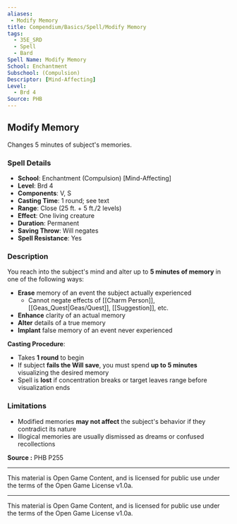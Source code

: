 ```yaml
---
aliases:
 - Modify Memory
title: Compendium/Basics/Spell/Modify Memory
tags:  
  - 35E_SRD  
  - Spell  
  - Bard  
Spell Name: Modify Memory
School: Enchantment
Subschool: (Compulsion)
Descriptor: [Mind-Affecting]
Level:  
  - Brd 4  
Source: PHB
---
```


## Modify Memory

Changes 5 minutes of subject's memories.

### Spell Details

- **School**: Enchantment (Compulsion) [Mind-Affecting]  
- **Level**: Brd 4  
- **Components**: V, S  
- **Casting Time**: 1 round; see text  
- **Range**: Close (25 ft. + 5 ft./2 levels)  
- **Effect**: One living creature  
- **Duration**: Permanent  
- **Saving Throw**: Will negates  
- **Spell Resistance**: Yes  

### Description

You reach into the subject's mind and alter up to **5 minutes of memory** in one of the following ways:

- **Erase** memory of an event the subject actually experienced  
  - Cannot negate effects of [[Charm Person]], [[Geas_Quest|Geas/Quest]], [[Suggestion]], etc.  
- **Enhance** clarity of an actual memory  
- **Alter** details of a true memory  
- **Implant** false memory of an event never experienced  

**Casting Procedure**:
- Takes **1 round** to begin  
- If subject **fails the Will save**, you must spend **up to 5 minutes** visualizing the desired memory  
- Spell is **lost** if concentration breaks or target leaves range before visualization ends

### Limitations

- Modified memories **may not affect** the subject's behavior if they contradict its nature  
- Illogical memories are usually dismissed as dreams or confused recollections



**Source :** PHB P255

---

This material is Open Game Content, and is licensed for public use under  
the terms of the Open Game License v1.0a.

---

This material is Open Game Content, and is licensed for public use under the terms of the Open Game License v1.0a.
